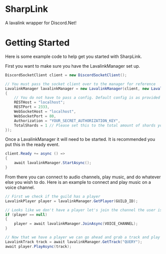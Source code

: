 # SharpLink
A lavalink wrapper for Discord.Net!

# Getting Started
Here is some example code to help get you started with SharpLink.

First you want to make sure you have the LavalinkManager set up.
```csharp
DiscordSocketClient client = new DiscordSocketClient();

// You must pass the socket client over to the manager for reference
LavalinkManager lavalinkManager = new LavalinkManager(client, new LavalinkManagerConfig()
{
    // You do not have to pass a config. Default config is as provided at https://github.com/Frederikam/Lavalink/blob/master/LavalinkServer/application.yml.example
    RESTHost = "localhost";
    RESTPort = 2333,
    WebSocketHost = "localhost",
    WebSocketPort = 80,
    Authorization = "YOUR_SECRET_AUTHORIZATION_KEY",
    TotalShards = 1 // Please set this to the total amount of shards your bot uses
});
```

Once a LavalinkManager it will need to be started. It is recommended you put this in the ready event.

```csharp
client.Ready += async () =>
{
    await lavalinkManager.StartAsync();
}
```

From there you can connect to audio channels, play music, and do whatever else you wish to do. Here is an example to connect and play music on a voice channel.

```csharp
// First we check if the guild has a player
LavalinkPlayer player = lavalinkManager.GetPlayer(GUILD_ID);

// Looks like we don't have a player let's join the channel the user is in
if (player == null)
{
    player = await lavalinkManager.JoinAsync(VOICE_CHANNEL);
}

// Now that we have a player we can go ahead and grab a track and play it
LavalinkTrack track = await lavalinkManager.GetTrack("QUERY");
await player.PlayAsync(track);
```
